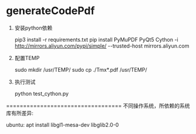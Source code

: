 # generateCodePdf

1. 安装python依赖

	pip3 install -r requirements.txt
	pip install PyMuPDF PyQt5 Cython -i http://mirrors.aliyun.com/pypi/simple/ --trusted-host mirrors.aliyun.com


2. 配置TEMP

	sudo mkdir /usr/TEMP/
	sudo cp ./Tmx*.pdf /usr/TEMP/

3. 执行测试

	python test_cython.py

==================================
不同操作系统，所依赖的系统库有所差异:

ubuntu: apt install libgl1-mesa-dev libglib2.0-0
